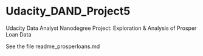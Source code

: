 # Udacity_DAND_Project5
Udacity Data Analyst Nanodegree Project: Exploration &amp; Analysis of Prosper Loan Data

See the file readme_prosperloans.md
